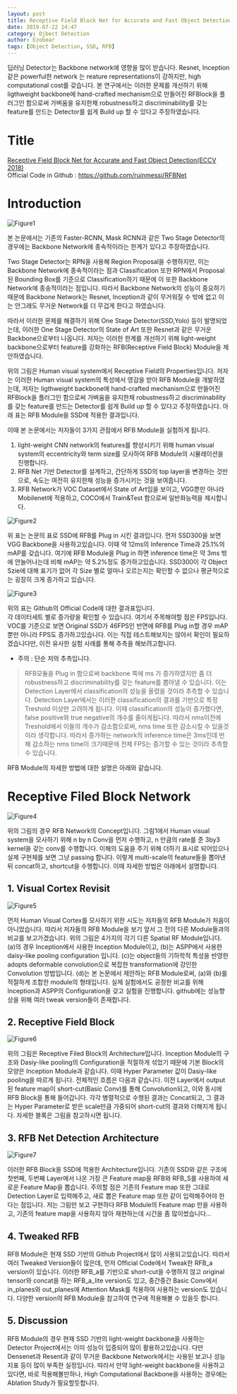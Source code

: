 ```yaml
---
layout: post
title: Receptive Field Block Net for Accurate and Fast Object Detection
date: 2019-07-22 14:47
category: Ojbect Detection
author: Ezobear
tags: [Object Detection, SSD, RFB]
---
```

딥러닝 Detector는 Backbone network에 영향을 많이 받습니다. Resnet, Inception 같은 powerful한 network 는 reature representations이 강하지만, high computational cost를 갖습니다. 본 연구에서는 이러한 문제를 개선하기 위해 ligthweight backbone에 hand-crafted mechanism으로 만들어진 RFBlock을 플러그인 함으로써 가벼움을 유지한채 robustness하고 discriminability를 갖는 feature를 만드는 Detector를 쉽게 Build up 할 수 있다고 주장하였습니다.

Title
=============
<a href="https://arxiv.org/pdf/1711.07767.pdf">Receptive Field Block Net for Accurate and Fast Object Detection(ECCV 2018)</a><br>
Official Code in Github : <a href="https://github.com/ruinmessi/RFBNet">https://github.com/ruinmessi/RFBNet</a><br>

Introduction
=============

<img src="https://github.com/EzoBear/EzoBear.github.io/blob/master/assets/images/post_images/2019-07-22-Receptive-Field-Block/figure1.png?raw=true" alt="Figure1">

본 논문에서는 기존의 Faster-RCNN, Mask RCNN과 같은 Two Stage Detector의 경우에는 Backbone Network에 종속적이라는 한계가 있다고 주장하였습니다.<br>

Two Stage Detector는 RPN을 사용해 Region Proposal을 수행하지만, 이는 Backbone Network에 종속적이라는 점과 Classification 또한 RPN에서 Proposal된 Bounding Box를 기준으로 Classification하기 때문에 이 또한 Backbone Network에 종송적이라는 점입니다. 따라서 Backbone Network의 성능이 중요하기 때문에 Backbone Network는 Resnet, Inception과 같이 무거워질 수 밖에 없고 이는 안그래도 무거운 Network를 더 무겁게 한다고 하였습니다.<br>

따라서 이러한 문제를 해결하기 위해 One Stage Detector(SSD,Yolo) 등이 발명되었는데, 이러한 One Stage Detector의 State of Art 또한 Resnet과 같은 무거운 Backbone으로부터 나옵니다. 저자는 이러한 한계를 개선하기 위해 light-weight backbone으로부터 feature를 강화하는 RFB(Receptive Field Block) Module을 제안하였습니다.

위의 그림은 Human visual system에서 Receptive Field의 Properties입니다. 저자는 이러한 Human visual system의 특성에서 영감을 받아 RFB Module을 개발하였는데, 저자는 ligthweight backbone에 hand-crafted mechanism으로 만들어진 RFBlock을 플러그인 함으로써 가벼움을 유지한채 robustness하고 discriminability를 갖는 feature를 만드는 Detector를 쉽게 Build up 할 수 있다고 주장하였습니다. 아래 표는 RFB Module을 SSD에 적용한 결과입니다.<br>

이때 본 논문에서는 저자들이 3가지 관점에서 RFB Module을 실험하게 됩니다.<br>

1. light-weight CNN network의 features를 향상시키기 위해 human visual system의 eccentricity와 term size를 모사하여 RFB Module의 시뮬레이션을 진행합니다.<br>
2. RFB Net 기반 Detector를 설계하고, 간단하게 SSD의 top layer을 변경하는 것만으로, 속도는 여전히 유지한채 성능을 증가시키는 것을 보여줍니다.<br>
3. RFB Network가 VOC Dataset에서 State of Art임을 보이고, VGG뿐만 아니라 Mobilenet에 적용하고, COCO에서 Train&Test 함으로써 일반화능력을 제시합니다.<br>

<img src="https://github.com/EzoBear/EzoBear.github.io/blob/master/assets/images/post_images/2019-07-22-Receptive-Field-Block/figure2.png?raw=true" alt="Figure2">

위 표는 논문의 표로 SSD에 RFB를 Plug in 시킨 결과입니다. 먼저 SSD300을 보면 VGG Backbone을 사용하고있습니다. 이때 약 12ms의 Inference Time과 25.1%의 mAP를 갖습니다. 여기에 RFB Module을 Plug in 하면 inference time은 약 3ms 밖에 안늘어나는데 비해 mAP는 약 5.2%정도 증가하고있습니다. SSD300이 각 Object Szie에 대해 표기가 없어 각 Size 별로 얼마나 오르는지는 확인할 수 없으나 평균적으로는 굉장히 크게 증가하고 있습니다. 

<img src="https://github.com/EzoBear/EzoBear.github.io/blob/master/assets/images/post_images/2019-07-22-Receptive-Field-Block/figure3.png?raw=true" alt="Figure3">

위의 표는 Github의 Official Code에 대한 결과표입니다.  
각 데이터세트 별로 증가량을 확인할 수 있습니다. 여기서 주목해야할 점은 FPS입니다. VOC를 기준으로 보면 Original SSD가 46FPS인 반면에 RFB를 Plug in할 경우 mAP 뿐만 아니라 FPS도 증가하고있습니다. 이는 직접 테스트해보지는 않아서 확인이 필요하겠습니다만, 이전 유사한 실험 사례를 통해 추측을 해보려고합니다. 


* 주의 : 단순 저의 추측입니다. <br>
>RFB모듈을 Plug in 함으로써 backbone 쪽에 ms 가 증가하였지만 좀 더 robustness하고 discriminability를 갖는 feature를 뽑아낼 수 있습니다. 이는 Detection Layer에서 classification의 성능을 올렸을 것이라 추측할 수 있습니다. Detection Layer에서는 이러한 classification의 결과를 기반으로 특정 Treshold 이상만 고려하게 됩니다. 이때 classification의 성능이 증가했다면, false positive와 true negative의 개수를 줄이게됩니다. 따라서 nms이전에 Treshold에서 이들의 개수가 감소함으로써, nms time 또한 감소시킬 수 있을것이라 생각합니다. 따라서 증가하는 network의 inference time은 3ms인데 반해 감소하는 nms time이 크기때문에 전체 FPS는 증가할 수 있는 것이라 추측할 수 있습니다.

RFB Module의 자세한 방법에 대한 설명은 아래와 같습니다.<br>

Receptive Filed Block Network
=============

<img src="https://github.com/EzoBear/EzoBear.github.io/blob/master/assets/images/post_images/2019-07-22-Receptive-Field-Block/figure4.png?raw=true" alt="Figure4">

위의 그림의 경우 RFB Network의 Concept입니다. 그림1에서 Human visual system을 모사하기 위해 n by n Conv을 먼저 수행하고, n 만큼의 rate를 준 3by3 kernel을 갖는 conv를 수행합니다. 이해의 도움을 주기 위해 더하기 표시로 되어있으나 실제 구현체를 보면 그냥 passing 합니다. 이렇게 multi-scale의 feature들을 뽑아낸 뒤 concat하고, shortcut을 수행합니다. 이때 자세한 방법은 아래에서 설명합니다.<br>

## 1. Visual Cortex Revisit

<img src="https://github.com/EzoBear/EzoBear.github.io/blob/master/assets/images/post_images/2019-07-22-Receptive-Field-Block/figure5.png?raw=true" alt="Figure5">

먼저 Human Visual Cortex를 모사하기 위한 시도는 저자들의 RFB Module가 처음이 아니었습니다. 따라서 저자들의 RFB Module을 보기 앞서 그 전의 다른 Module들과의 비교를 보고가겠습니다. 위의 그림은 4가지의 각기 다른 Spatial RF Module입니다. (a)의 경우 Inception에서 사용한 Inception Module이고, (b)는 ASPP에서 사용한 daisy-like pooling configuration 입니다. (c)는 object들의 기하학적 특성을 반영한 adopts deformable convolution으로 복잡한 transformation에 강인한 Convolution 방법입니다. (d)는 본 논문에서 제안하는 RFB Module로써, (a)와 (b)를 적절하게 조합한 module의 형태입니다. 실제 실험에서도 공정한 비교를 위해 Inception과 ASPP의 Configuration을 갖고 실험을 진행합니다. github에는 성능향상을 위해 여러 tweak version들이 존재합니다.<br>

## 2. Receptive Field Block

<img src="https://github.com/EzoBear/EzoBear.github.io/blob/master/assets/images/post_images/2019-07-22-Receptive-Field-Block/figure6.png?raw=true" alt="Figure6">

위의 그림은 Receptive Filed Block의 Architecture입니다. Inception Module의 구조와 Dasiy-like pooling의 Configuration을 적절하게 섞었기 때문에 기본 Block의 모양은 Inception Module과 같습니다. 이때 Hyper Parameter 값이 Dasiy-like pooling을 따르게 됩니다. 전체적인 흐름은 다음과 같습니다. 이전 Layer에서 output된 feature map이 short-cut(Basic Conv)를 통해 Convolution되고, 이와 동시에 RFB Block을 통해 들어갑니다. 각각 병렬적으로 수행된 결과는 Concat되고, 그 결과는 Hyper Parameter로 받은 scale만큼 가중되어 short-cut의 결과와 더해지게 됩니다. 자세한 블록은 그림을 참고하시면 됩니다.<br>

## 3. RFB Net Detection Architecture

<img src="https://github.com/EzoBear/EzoBear.github.io/blob/master/assets/images/post_images/2019-07-22-Receptive-Field-Block/figure7.png?raw=true" alt="Figure7">

이러한 RFB Block을 SSD에 적용한 Architecture입니다. 기존의 SSD와 같은 구조에 첫번째, 두번째 Layer에서 나온 가장 큰 Feature map을 RFB와 RFB_S를 사용하여 새로운 Feature Map을 뽑습니다. 주의할 점은 기존의 Feature map 또한 그대로 Detection Layer로 입력해주고, 새로 뽑은 Feature map 또한 같이 입력해주어야 한다는 점입니다. 저는 그림만 보고 구현하다 RFB Module의 Feature map 만을 사용하고, 기존의 feature map을 사용하지 않아 재현하는데 시간을 좀 많이썼습니다...<br>

## 4. Tweaked RFB

RFB Module은 현재 SSD 기반의 Github Project에서 많이 사용되고있습니다. 따라서 여러 Tweaked Version들이 많은데, 먼저 Official Code에서 Tweak한 RFB_a version이 있습니다.
이러한 RFB_a를 기반으로 short-cut을 수행하지 않고 original tensor와 concat을 하는 RFB_a_lite version도 있고, 중간중간 Basic Conv에서 in_planes와 out_planes에 Attention Mask를 적용하여 사용하는 version도 있습니다. 다양한 version의 RFB Module을 참고하여 연구에 적용해볼 수 있을듯 합니다.<br>

## 5. Discussion
RFB Module의 경우 현재 SSD 기반의 light-weight backbone을 사용하는 Detector Project에서는 이미 성능이 입증되어 많이 활용하고있습니다. 다만 Densenet과 Resent과 같이 무거운 Backbone Network에서는 사용된 보고나 성능지표 등이 많이 부족한 실정입니다. 따라서 만약 light-weight backbone을 사용하고있다면, 바로 적용해볼만하나, High Computational Backbone을 사용하는 경우에는 Ablation Study가 필요할듯합니다.<br>



